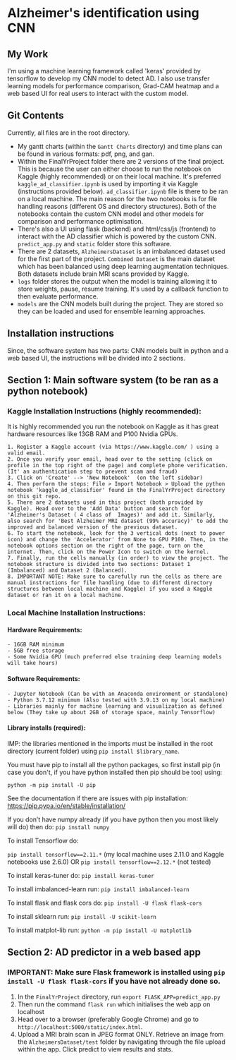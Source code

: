 # Alzheimer's identification using CNN

## My Work
I'm using a machine learning framework called 'keras' provided by tensorflow to develop my CNN model to detect AD. I also use transfer learning models for performance comparison, Grad-CAM heatmap and a web based UI for real users to interact with the custom model.

## Git Contents
Currently, all files are in the root directory.

* My gantt charts (within the ```Gantt Charts``` directory) and time plans can be found in various formats: pdf, png, and gan.
* Within the FinalYrProject folder there are 2 versions of the final project. This is because the user can either choose to run the notebook on Kaggle (highly recommended) or on their local machine. It's preferred ```kaggle_ad_classifier.ipynb``` is used by importing it via Kaggle (instructions provided below). ```ad_classifier.ipynb```  file is there to be ran on a local machine. The main reason for the two notebooks is for file handling reasons (different OS and directory structures). Both of the notebooks contain the custom CNN model and other models for comparison and performance optimisation.
* There's also a UI using flask (backend) and html/css/js (frontend) to interact with the AD classifier which is powered by the custom CNN. ```predict_app.py``` and ```static``` folder store this software.
* There are 2 datasets, ```AlzheimersDataset``` is an imbalanced dataset used for the first part of the project. ```Combined Dataset``` is the main dataset which has been balanced using deep learning augmentation techniques. Both datasets include brain MRI scans provided by Kaggle.
* ```logs``` folder stores the output when the model is training allowing it to store weights, pause, resume training. It's used by a callback function to then evaluate performance.
* ```models``` are the CNN models built during the project. They are stored so they can be loaded and used for ensemble learning approaches.

## Installation instructions

Since, the software system has two parts: CNN models built in python and a web based UI, the instructions will be divided into 2 sections.

## Section 1: Main software system (to be ran as a python notebook)

### Kaggle Installation Instructions (highly recommended):
It is highly recommended you run the notebook on Kaggle as it has great hardware resources like 13GB RAM and P100 Nvidia GPUs.

	1. Register a Kaggle account (via https://www.kaggle.com/ ) using a valid email.
	2. Once you verify your email, head over to the setting (click on profile in the top right of the page) and complete phone verification. (It' an authentication step to prevent scam and fraud)
	3. Click on 'Create' --> 'New Notebook'  (on the left sidebar)
	4. Then perform the steps: File > Import Notebook > Upload the python notebook 'kaggle_ad_classifier' found in the FinalYrProject directory on this git repo.
	5. There are 2 datasets used in this project (both provided by Kaggle). Head over to the 'Add Data' button and search for 'Alzheimer's Dataset ( 4 class of  Images)' and add it. Similarly, also search for 'Best Alzheimer MRI dataset (99% accuracy)' to add the improved and balanced version of the previous dataset.  
	6. To start the notebook, look for the 3 vertical dots (next to power icon) and change the 'Accelerator' from None to GPU P100. Then, in the notebook options section on the right of the page, turn on the internet. Then, click on the Power Icon to switch on the kernel.
	7. Finally, run the cells manually (in order) to view the project. The notebook structure is divided into two sections: Dataset 1 (Imbalanced) and Dataset 2 (Balanced).   
	8. IMPORTANT NOTE: Make sure to carefully run the cells as there are manual instructions for file handling (due to different directory structures between local machine and Kaggle) if you used a Kaggle dataset or ran it on a local machine.

### Local Machine Installation Instructions:

#### **Hardware Requirements:**
	- 16GB RAM minimum
	- 5GB free storage
	- Some Nvidia GPU (much preferred else training deep learning models will take hours)

#### **Software Requirements:**

	- Jupyter Notebook (Can be with an Anaconda environment or standalone)
	- Python 3.7.12 minimum (Also tested with 3.9.13 on my local machine)
	- Libraries mainly for machine learning and visualization as defined below (They take up about 2GB of storage space, mainly Tensorflow)

#### **Library installs (required):**

IMP: the libraries mentioned in the imports must be installed in the root directory (current folder) using ```pip install $library_name```.

You must have pip to install all the python packages, so first install pip (in case you don't, if you have python installed then pip should be too) using:

``` python -m pip install -U pip ```

See the documentation if there are issues with pip installation: https://pip.pypa.io/en/stable/installation/

If you don’t have numpy already (if you have python then you most likely will do) then do:
``` pip install numpy ```


To install Tensorflow do:

```pip install tensorflow==2.11.*``` (my local machine uses 2.11.0 and Kaggle notebooks use 2.6.0)
OR
```pip install tensorflow==2.12.*``` (not tested)

To install keras-tuner do:
```pip install keras-tuner```

To install imbalanced-learn run:
```pip install imbalanced-learn```

To install flask and flask cors do:
```pip install -U flask flask-cors```

To install sklearn run:
```pip install -U scikit-learn```

To install matplot-lib run:
```python -m pip install -U matplotlib```


## Section 2: AD predictor in a web based app

### IMPORTANT: Make sure Flask framework is installed using ```pip install -U flask flask-cors``` if you have not already done so.

1. In the ```FinalYrProject``` directory, run ```export FLASK_APP=predict_app.py```
2. Then run the command ```flask run``` which initialises the web app on localhost
3. Head over to a browser (preferably Google Chrome) and go to ```http://localhost:5000/static/index.html```.
4. Upload a MRI brain scan in JPEG format ONLY. Retrieve an image from the ```AlzheimersDataset/test``` folder by navigating through the file upload within the app. Click predict to view results and stats.
